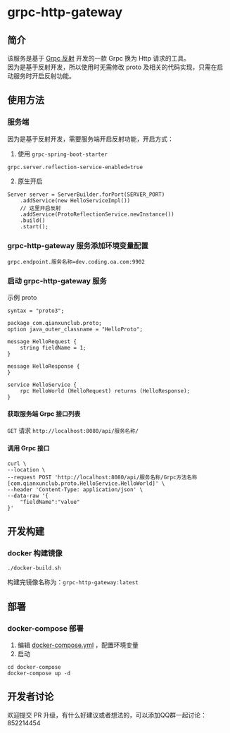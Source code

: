 # grpc-http-gateway
## 简介
该服务是基于 [Grpc 反射](https://github.com/grpc/grpc/blob/master/doc/server-reflection.md) 开发的一款 Grpc 换为 Http 请求的工具。  
因为是基于反射开发，所以使用时无需修改 proto 及相关的代码实现，只需在启动服务时开启反射功能。

## 使用方法

### 服务端
因为是基于反射开发，需要服务端开启反射功能，开启方式：
1. 使用 `grpc-spring-boot-starter`
```
grpc.server.reflection-service-enabled=true
```
2. 原生开启
```
Server server = ServerBuilder.forPort(SERVER_PORT)
    .addService(new HelloServiceImpl())
    // 这里开启反射
    .addService(ProtoReflectionService.newInstance())
    .build()
    .start();
```

### grpc-http-gateway 服务添加环境变量配置
```
grpc.endpoint.服务名称=dev.coding.oa.com:9902
```

### 启动 grpc-http-gateway 服务

示例 proto
```
syntax = "proto3";

package com.qianxunclub.proto;
option java_outer_classname = "HelloProto";

message HelloRequest {
    string fieldName = 1;
}

message HelloResponse {
}

service HelloService {
    rpc HelloWorld (HelloRequest) returns (HelloResponse);
}
```

#### 获取服务端 Grpc 接口列表
`GET` 请求 `http://localhost:8080/api/服务名称/`

#### 调用 Grpc 接口
```
curl \
--location \
--request POST 'http://localhost:8080/api/服务名称/Grpc方法名称[com.qianxunclub.proto.HelloService.HelloWorld]' \
--header 'Content-Type: application/json' \
--data-raw '{
    "fieldName":"value"
}'
```


## 开发构建
### docker 构建镜像

```
./docker-build.sh
```
构建完镜像名称为：`grpc-http-gateway:latest`


## 部署
### docker-compose 部署

1. 编辑 [docker-compose.yml](docker-compose/docker-compose.yml) ，配置环境变量
2. 启动
```
cd docker-compose
docker-compose up -d
```

## 开发者讨论

欢迎提交 PR 升级，有什么好建议或者想法的，可以添加QQ群一起讨论：852214454